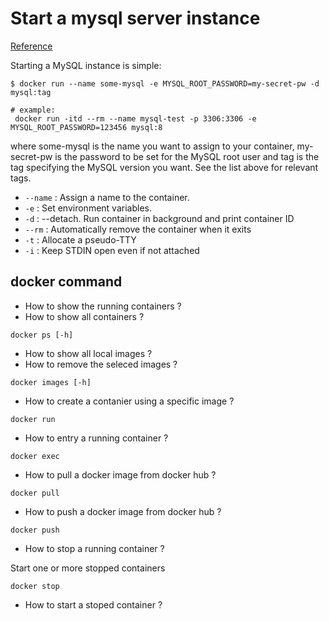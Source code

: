 # Start a mysql server instance

[Reference](https://hub.docker.com/_/mysql)

Starting a MySQL instance is simple:

```
$ docker run --name some-mysql -e MYSQL_ROOT_PASSWORD=my-secret-pw -d mysql:tag

# example:
 docker run -itd --rm --name mysql-test -p 3306:3306 -e MYSQL_ROOT_PASSWORD=123456 mysql:8
```

where some-mysql is the name you want to assign to your container, my-secret-pw is the password to be set for the MySQL root user and tag is the tag specifying the MySQL version you want. See the list above for relevant tags.

* `--name` : Assign a name to the container.
* `-e` : Set environment variables.
* `-d` :  --detach. Run container in background and print container ID
* `--rm` : Automatically remove the container when it exits
* `-t` : Allocate a pseudo-TTY
* `-i` : Keep STDIN open even if not attached

## docker command

* How to show the running containers ?
* How to show all containers ?
```
docker ps [-h]
```

* How to show all local images ?
* How to remove the seleced images ?
```
docker images [-h]
```

* How to create a contanier using a specific image ?
```
docker run
```

* How to entry a running container ?
```
docker exec
```

* How to pull a docker image from docker hub ?
```
docker pull
```

* How to push a docker image from docker hub ?
```
docker push
```

* How to stop a running container ?

Start one or more stopped containers
```
docker stop 
```

* How to start a stoped container ?


